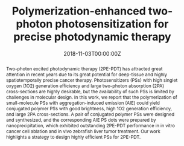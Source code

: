 ---
title: 'Polymerization-enhanced two-photon photosensitization for precise photodynamic therapy'

# Authors
# If you created a profile for a user (e.g. the default `admin` user), write the username (folder name) here
# and it will be replaced with their full name and linked to their profile.
authors:
  - Shaowei Wang
  - Wenbo Wu
  - Purnima Manghnani
  - Shidang Xu
  - Chi Ching Goh
  - Lai Guan Ng
  - Bin Liu*

# # Author notes (optional)
# author_notes:
#   - ''
#   - ''
#   - ''
#   - ''
#   - ''
#   - ''
#   - 'Corresponding author'

date: '2018-11-03T00:00:00Z'
doi: '10.1021/acsnano.8b08398'

# Schedule page publish date (NOT publication's date).
publishDate: '2019-02-14T00:00:00Z'

# Publication type.
# Accepts a single type but formatted as a YAML list (for Hugo requirements).
# Enter a publication type from the CSL standard.
publication_types: ['article-journal']

# Publication name and optional abbreviated publication name.
publication: In *ACS Nano*
publication_short: In *ACS Nano*

abstract: Two-photon excited photodynamic therapy (2PE-PDT) has attracted great attention in recent years due to its great potential for deep-tissue and highly spatiotemporally precise cancer therapy. Photosensitizers (PSs) with high singlet oxygen (1O2) generation efficiency and large two-photon absorption (2PA) cross-sections are highly desirable, but the availability of such PSs is limited by challenges in molecular design. In this work, we report that the polymerization of small-molecule PSs with aggregation-induced emission (AIE) could yield conjugated polymer PSs with good brightness, high 1O2 generation efficiency, and large 2PA cross-sections. A pair of conjugated polymer PSs were designed and synthesized, and the corresponding AIE PS dots were prepared by nanoprecipitation, which exhibited outstanding 2PE-PDT performance in in vitro cancer cell ablation and in vivo zebrafish liver tumor treatment. Our work highlights a strategy to design highly efficient PSs for 2PE-PDT.

# Summary. An optional shortened abstract.
summary: Two-photon excited photodynamic therapy (2PE-PDT) has attracted great attention in recent years due to its great potential for deep-tissue and highly spatiotemporally precise cancer therapy. Photosensitizers (PSs) with high singlet oxygen (1O2) generation efficiency and large two-photon absorption (2PA) cross-sections are highly desirable, but the availability of such PSs is limited by challenges in molecular design. In this work, we report that the polymerization of small-molecule PSs with aggregation-induced emission (AIE) could yield conjugated polymer PSs with good brightness, high 1O2 generation efficiency, and large 2PA cross-sections. A pair of conjugated polymer PSs were designed and synthesized, and the corresponding AIE PS dots were prepared by nanoprecipitation, which exhibited outstanding 2PE-PDT performance in in vitro cancer cell ablation and in vivo zebrafish liver tumor treatment. Our work highlights a strategy to design highly efficient PSs for 2PE-PDT.
tags: []

# Display this page in the Featured widget?
featured: true

# Custom links (uncomment lines below)
# links:
# - name: Custom Link
#   url: http://example.org

url_pdf: 'https://pubs.acs.org/doi/epdf/10.1021/acsnano.8b08398?ref=article_openPDF'
url_code: ''
url_dataset: ''
url_poster: ''
url_project: ''
url_slides: ''
url_source: ''
url_video: ''

# Featured image
# To use, add an image named `featured.jpg/png` to your page's folder.
# image:
#   caption: 'Image credit: [**Unsplash**](https://unsplash.com/photos/pLCdAaMFLTE)'
#   focal_point: ''
#   preview_only: false
---